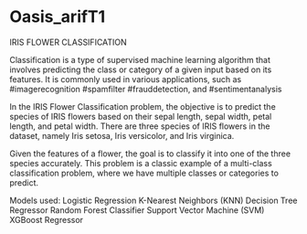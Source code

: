 # Oasis_arifT1
IRIS FLOWER CLASSIFICATION


Classification is a type of supervised machine learning algorithm that involves predicting the class or category of a given input based on its features. It is commonly used in various applications, such as #imagerecognition #spamfilter #frauddetection, and #sentimentanalysis  

In the IRIS Flower Classification problem, the objective is to predict the species of IRIS flowers based on their sepal length, sepal width, petal length, and petal width. There are three species of IRIS flowers in the dataset, namely Iris setosa, Iris versicolor, and Iris virginica. 

Given the features of a flower, the goal is to classify it into one of the three species accurately. This problem is a classic example of a multi-class classification problem, where we have multiple classes or categories to predict.

Models used: Logistic Regression
K-Nearest Neighbors (KNN)
Decision Tree Regressor
Random Forest Classifier
Support Vector Machine (SVM)
XGBoost Regressor
